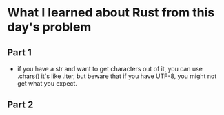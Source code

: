 # What I learned about Rust from this day's problem
    
## Part 1
- if you have a str and want to get characters out of it, you can use .chars() it's like .iter, but beware that if you have UTF-8, you might not get what you expect.    
## Part 2
    
